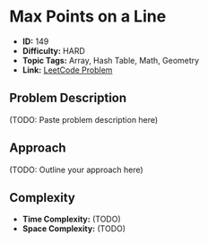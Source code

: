 # Max Points on a Line

- **ID:** 149
- **Difficulty:** HARD
- **Topic Tags:** Array, Hash Table, Math, Geometry
- **Link:** [LeetCode Problem](https://leetcode.com/problems/max-points-on-a-line/description/)

## Problem Description

(TODO: Paste problem description here)

## Approach

(TODO: Outline your approach here)

## Complexity

- **Time Complexity:** (TODO)
- **Space Complexity:** (TODO)
